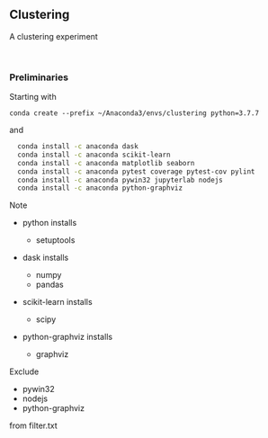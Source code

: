 ## Clustering
A clustering experiment

<br>


### Preliminaries

Starting with

`conda create --prefix ~/Anaconda3/envs/clustering python=3.7.7`

and

```bash
  conda install -c anaconda dask
  conda install -c anaconda scikit-learn
  conda install -c anaconda matplotlib seaborn
  conda install -c anaconda pytest coverage pytest-cov pylint
  conda install -c anaconda pywin32 jupyterlab nodejs
  conda install -c anaconda python-graphviz
```

Note

* python installs
  * setuptools

* dask installs
  * numpy
  * pandas

* scikit-learn installs
  * scipy
  
* python-graphviz installs
  * graphviz


Exclude

* pywin32
* nodejs
* python-graphviz

from filter.txt
